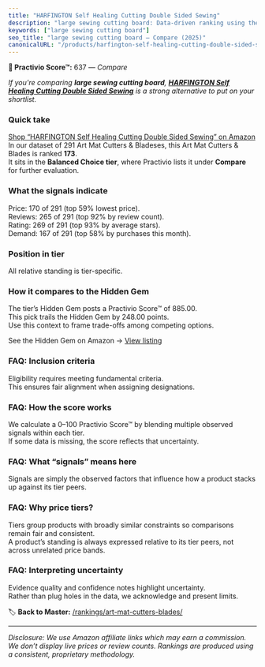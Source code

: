 ```yaml
---
title: "HARFINGTON Self Healing Cutting Double Sided Sewing"
description: "large sewing cutting board: Data-driven ranking using the Practivio Score™. Positioned by quality, value, demand, findability, momentum."
keywords: ["large sewing cutting board"]
seo_title: "large sewing cutting board — Compare (2025)"
canonicalURL: "/products/harfington-self-healing-cutting-double-sided-sewing-B0BSB9TCW1/"
---
```


**🛒 Practivio Score™:** 637 — _Compare_


*If you're comparing **large sewing cutting board**, **[HARFINGTON Self Healing Cutting Double Sided Sewing](https://www.amazon.com/dp/B0BSB9TCW1?tag=practivio-20)** is a strong alternative to put on your shortlist.*
### Quick take
[Shop “HARFINGTON Self Healing Cutting Double Sided Sewing” on Amazon](https://www.amazon.com/dp/B0BSB9TCW1?tag=practivio-20)
In our dataset of 291 Art Mat Cutters & Bladeses, this Art Mat Cutters & Blades is ranked **173**.  
It sits in the **Balanced Choice tier**, where Practivio lists it under **Compare** for further evaluation.

### What the signals indicate
Price: 170 of 291 (top 59% lowest price).  
Reviews: 265 of 291 (top 92% by review count).  
Rating: 269 of 291 (top 93% by average stars).  
Demand: 167 of 291 (top 58% by purchases this month).

### Position in tier
All relative standing is tier-specific.

### How it compares to the Hidden Gem
The tier’s Hidden Gem posts a Practivio Score™ of 885.00.  
This pick trails the Hidden Gem by 248.00 points.  
Use this context to frame trade-offs among competing options.  

See the Hidden Gem on Amazon → [View listing](https://www.amazon.com/dp/B08C7PPTC3?tag=practivio-20)

### FAQ: Inclusion criteria
Eligibility requires meeting fundamental criteria.  
This ensures fair alignment when assigning designations.

### FAQ: How the score works
We calculate a 0–100 Practivio Score™ by blending multiple observed signals within each tier.  
If some data is missing, the score reflects that uncertainty.

### FAQ: What “signals” means here
Signals are simply the observed factors that influence how a product stacks up against its tier peers.

### FAQ: Why price tiers?
Tiers group products with broadly similar constraints so comparisons remain fair and consistent.  
A product’s standing is always expressed relative to its tier peers, not across unrelated price bands.

### FAQ: Interpreting uncertainty
Evidence quality and confidence notes highlight uncertainty.  
Rather than plug holes in the data, we acknowledge and present limits.

<!-- Missing template for Compare/CompareWithinPriceClass -->


🏷️ **Back to Master:** [/rankings/art-mat-cutters-blades/](/rankings/art-mat-cutters-blades/)

---
_Disclosure: We use Amazon affiliate links which may earn a commission. We don’t display live prices or review counts. Rankings are produced using a consistent, proprietary methodology._
